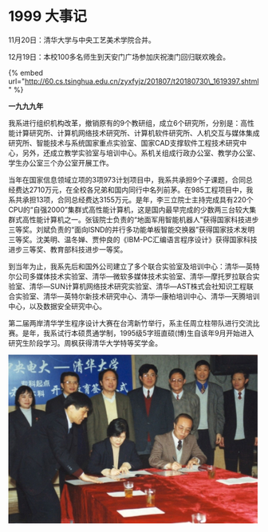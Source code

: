 # 1999 大事记

11月20日：清华大学与中央工艺美术学院合并。

12月19日：本校100多名师生到天安门广场参加庆祝澳门回归联欢晚会。

{% embed url="http://60.cs.tsinghua.edu.cn/zyxfyjz/201807/t20180730\_1619397.shtml" %}

**一九九九年**

我系进行组织机构改革，撤销原有的9个教研组，成立6个研究所，分别是：高性能计算研究所、计算机网络技术研究所、计算机软件研究所、人机交互与媒体集成研究所、智能技术与系统国家重点实验室、国家CAD支撑软件工程技术研究中心，另外，还成立教学实验室与培训中心。系机关组成行政办公室、教学办公室、学生办公室三个办公室开展工作。

当年在国家信息领域立项的3项973计划项目中，我系共承担9个子课题，合同总经费达2710万元，在全校各兄弟和国内同行中名列前茅。在985工程项目中，我系共承担13项，合同总经费达3155万元。是年，李三立院士主持完成具有220个CPU的“自强2000”集群式高性能计算机，这是国内最早完成的少数两三台较大集群式高性能计算机之一。张钹院士负责的“地面军用智能机器人”获得国家科技进步三等奖。刘斌负责的“面向ISND的并行多功能单板智能交换器”获得国家技术发明三等奖。沈美明、温冬婵、贾仲良的《IBM-PC汇编语言程序设计》获得国家科技进步三等奖、教育部科技进步一等奖。

到当年为止，我系先后和国外公司建立了多个联合实验室及培训中心：清华—英特尔公司多媒体技术实验室、清华—微软多媒体技术实验室、清华—摩托罗拉联合实验室、清华—SUN计算机网络技术研究实验室、清华—AST株式会社知识工程联合实验室、清华—英特尔新技术研究中心、清华—康柏培训中心、清华—天腾培训中心，以及数据安全研究中心。

第二届两岸清华学生程序设计大赛在台湾新竹举行，系主任周立柱带队进行交流比赛。是年，我系试行本硕贯通学制，1995级5字班直硕\(博\)生自该年9月开始进入研究生阶段学习。周枫获得清华大学特等奖学金。

![&#x4E2D;&#x592E;&#x7535;&#x5927;&#x2014;&#x6E05;&#x534E;&#x5927;&#x5B66;&#x8054;&#x5408;&#x5F00;&#x5C55;&#x672C;&#x79D1;&#x6559;&#x80B2;&#x534F;&#x8BAE;&#x4E66;&#x7B7E;&#x5B57;&#x4EEA;&#x5F0F;&#xFF08;&#x540E;&#x6392;&#x53F3;&#x4E8C;&#x4E3A;&#x7CFB;&#x4E3B;&#x4EFB;&#x5468;&#x7ACB;&#x67F1;&#xFF09;](../.gitbook/assets/image%20%283%29.png)











